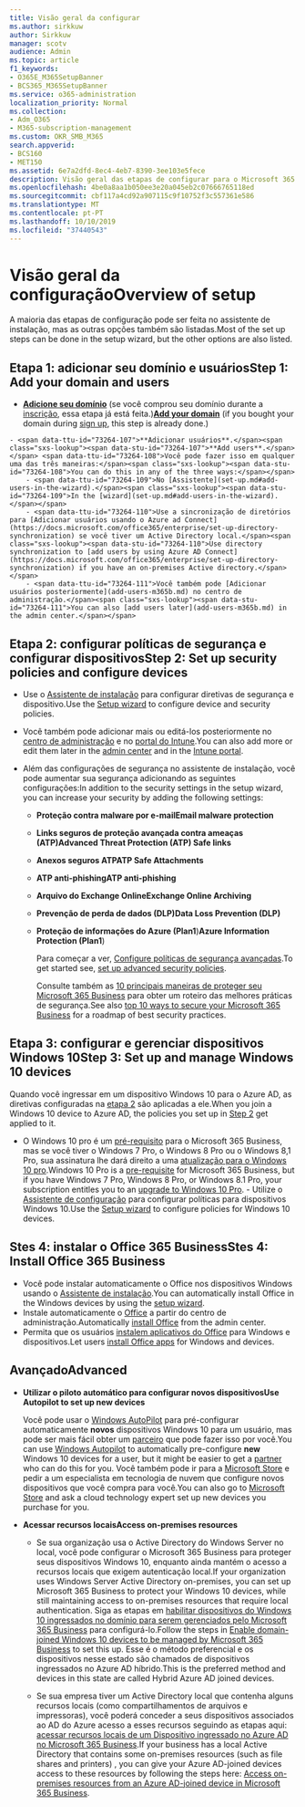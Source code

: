 ```yaml
---
title: Visão geral da configurar
ms.author: sirkkuw
author: Sirkkuw
manager: scotv
audience: Admin
ms.topic: article
f1_keywords:
- O365E_M365SetupBanner
- BCS365_M365SetupBanner
ms.service: o365-administration
localization_priority: Normal
ms.collection:
- Adm_O365
- M365-subscription-management
ms.custom: OKR_SMB_M365
search.appverid:
- BCS160
- MET150
ms.assetid: 6e7a2dfd-8ec4-4eb7-8390-3ee103e5fece
description: Visão geral das etapas de configurar para o Microsoft 365 Business.
ms.openlocfilehash: 4be0a8aa1b050ee3e20a045eb2c07666765118ed
ms.sourcegitcommit: cbf117a4cd92a907115c9f10752f3c557361e586
ms.translationtype: MT
ms.contentlocale: pt-PT
ms.lasthandoff: 10/10/2019
ms.locfileid: "37440543"
---
```

# <a name="overview-of-setup"></a><span data-ttu-id="73264-103">Visão geral da configuração</span><span class="sxs-lookup"><span data-stu-id="73264-103">Overview of setup</span></span>

<span data-ttu-id="73264-104">A maioria das etapas de configuração pode ser feita no assistente de instalação, mas as outras opções também são listadas.</span><span class="sxs-lookup"><span data-stu-id="73264-104">Most of the set up steps can be done in the setup wizard, but the other options are also listed.</span></span>


## <a name="step-1-add-your-domain-and-users"></a><span data-ttu-id="73264-105">Etapa 1: adicionar seu domínio e usuários</span><span class="sxs-lookup"><span data-stu-id="73264-105">Step 1: Add your domain and users</span></span>

   - <span data-ttu-id="73264-106">**[Adicione seu domínio](set-up.md#add-your-domain-to-personalize-sign-in)** (se você comprou seu domínio durante a [inscrição](sign-up.md), essa etapa já está feita.)</span><span class="sxs-lookup"><span data-stu-id="73264-106">**[Add your domain](set-up.md#add-your-domain-to-personalize-sign-in)** (if you bought your domain during [sign up](sign-up.md), this step is already done.)</span></span>

    - <span data-ttu-id="73264-107">**Adicionar usuários**.</span><span class="sxs-lookup"><span data-stu-id="73264-107">**Add users**.</span></span> <span data-ttu-id="73264-108">Você pode fazer isso em qualquer uma das três maneiras:</span><span class="sxs-lookup"><span data-stu-id="73264-108">You can do this in any of the three ways:</span></span>
        - <span data-ttu-id="73264-109">No [Assistente](set-up.md#add-users-in-the-wizard).</span><span class="sxs-lookup"><span data-stu-id="73264-109">In the [wizard](set-up.md#add-users-in-the-wizard).</span></span>
        - <span data-ttu-id="73264-110">Use a sincronização de diretórios para [Adicionar usuários usando o Azure ad Connect](https://docs.microsoft.com/office365/enterprise/set-up-directory-synchronization) se você tiver um Active Directory local.</span><span class="sxs-lookup"><span data-stu-id="73264-110">Use directory synchronization to [add users by using Azure AD Connect](https://docs.microsoft.com/office365/enterprise/set-up-directory-synchronization) if you have an on-premises Active directory.</span></span>
        - <span data-ttu-id="73264-111">Você também pode [Adicionar usuários posteriormente](add-users-m365b.md) no centro de administração.</span><span class="sxs-lookup"><span data-stu-id="73264-111">You can also [add users later](add-users-m365b.md) in the admin center.</span></span>
## <a name="step-2-set-up-security-policies-and-configure-devices"></a><span data-ttu-id="73264-112">Etapa 2: configurar políticas de segurança e configurar dispositivos</span><span class="sxs-lookup"><span data-stu-id="73264-112">Step 2: Set up security policies and configure devices</span></span> 

  - <span data-ttu-id="73264-113">Use o [Assistente de instalação](set-up.md#protect-data-and-devices) para configurar diretivas de segurança e dispositivo.</span><span class="sxs-lookup"><span data-stu-id="73264-113">Use the [Setup wizard](set-up.md#protect-data-and-devices) to configure device and security policies.</span></span> 
  - <span data-ttu-id="73264-114">Você também pode adicionar mais ou editá-los posteriormente no [centro de administração](view-policies-and-devices.md) e no [portal do Intune](https://docs.microsoft.com/intune/tutorial-walkthrough-intune-portal).</span><span class="sxs-lookup"><span data-stu-id="73264-114">You can also add more or edit them later in the [admin center](view-policies-and-devices.md) and in the [Intune portal](https://docs.microsoft.com/intune/tutorial-walkthrough-intune-portal).</span></span>
  - <span data-ttu-id="73264-115">Além das configurações de segurança no assistente de instalação, você pode aumentar sua segurança adicionando as seguintes configurações:</span><span class="sxs-lookup"><span data-stu-id="73264-115">In addition to the security settings in the setup wizard, you can increase your security by adding the following settings:</span></span>

      - <span data-ttu-id="73264-116">**Proteção contra malware por e-mail**</span><span class="sxs-lookup"><span data-stu-id="73264-116">**Email malware protection**</span></span>
      - <span data-ttu-id="73264-117">**Links seguros de proteção avançada contra ameaças (ATP)**</span><span class="sxs-lookup"><span data-stu-id="73264-117">**Advanced Threat Protection (ATP) Safe links**</span></span>
      - <span data-ttu-id="73264-118">**Anexos seguros ATP**</span><span class="sxs-lookup"><span data-stu-id="73264-118">**ATP Safe Attachments**</span></span>
      - <span data-ttu-id="73264-119">**ATP anti-phishing**</span><span class="sxs-lookup"><span data-stu-id="73264-119">**ATP anti-phishing**</span></span>
      - <span data-ttu-id="73264-120">**Arquivo do Exchange Online**</span><span class="sxs-lookup"><span data-stu-id="73264-120">**Exchange Online Archiving**</span></span>
      - <span data-ttu-id="73264-121">**Prevenção de perda de dados (DLP)**</span><span class="sxs-lookup"><span data-stu-id="73264-121">**Data Loss Prevention (DLP)**</span></span>
      - <span data-ttu-id="73264-122">**Proteção de informações do Azure (Plan1**)</span><span class="sxs-lookup"><span data-stu-id="73264-122">**Azure Information Protection (Plan1**)</span></span>

          <span data-ttu-id="73264-123">Para começar a ver, [Configure políticas de segurança avançadas](set-up-advanced-security.md).</span><span class="sxs-lookup"><span data-stu-id="73264-123">To get started see, [set up advanced security policies](set-up-advanced-security.md).</span></span>

        <span data-ttu-id="73264-124">Consulte também as [10 principais maneiras de proteger seu Microsoft 365 Business](https://docs.microsoft.com/office365/admin/security-and-compliance/secure-your-business-data) para obter um roteiro das melhores práticas de segurança.</span><span class="sxs-lookup"><span data-stu-id="73264-124">See also [top 10 ways to secure your Microsoft 365 Business](https://docs.microsoft.com/office365/admin/security-and-compliance/secure-your-business-data) for a roadmap of best security practices.</span></span>

## <a name="step-3-set-up-and-manage-windows-10-devices"></a><span data-ttu-id="73264-125">Etapa 3: configurar e gerenciar dispositivos Windows 10</span><span class="sxs-lookup"><span data-stu-id="73264-125">Step 3: Set up and manage Windows 10 devices</span></span>

   <span data-ttu-id="73264-126">Quando você ingressar em um dispositivo Windows 10 para o Azure AD, as diretivas configuradas na [etapa 2](#step-2-set-up-security-policies-and-configure-devices) são aplicadas a ele.</span><span class="sxs-lookup"><span data-stu-id="73264-126">When you join a Windows 10 device to Azure AD, the policies you set up in [Step 2](#step-2-set-up-security-policies-and-configure-devices) get applied to it.</span></span>

   - <span data-ttu-id="73264-127">O Windows 10 pro é um [pré-requisito](pre-requisites-for-data-protection.md) para o Microsoft 365 Business, mas se você tiver o Windows 7 Pro, o Windows 8 Pro ou o Windows 8,1 Pro, sua assinatura lhe dará direito a uma [atualização para o Windows 10 pro](https://docs.microsoft.com/microsoft-365/business/upgrade-to-windows-pro-creators-update).</span><span class="sxs-lookup"><span data-stu-id="73264-127">Windows 10 Pro is a [pre-requisite](pre-requisites-for-data-protection.md) for Microsoft 365 Business, but if you have Windows 7 Pro, Windows 8 Pro, or Windows 8.1 Pro, your subscription entitles you to an [upgrade to  Windows 10 Pro](https://docs.microsoft.com/microsoft-365/business/upgrade-to-windows-pro-creators-update).</span></span>
    - <span data-ttu-id="73264-128">Utilize o [Assistente de configuração](set-up.md#protect-data-and-devices) para configurar políticas para dispositivos Windows 10.</span><span class="sxs-lookup"><span data-stu-id="73264-128">Use the [Setup wizard](set-up.md#protect-data-and-devices) to configure policies for Windows 10 devices.</span></span>

## <a name="stes-4-install-office-365-business"></a><span data-ttu-id="73264-129">Stes 4: instalar o Office 365 Business</span><span class="sxs-lookup"><span data-stu-id="73264-129">Stes 4: Install Office 365 Business</span></span>
- <span data-ttu-id="73264-130">Você pode instalar automaticamente o Office nos dispositivos Windows usando o [Assistente de instalação](set-up.md#deploy-office-365-client-apps).</span><span class="sxs-lookup"><span data-stu-id="73264-130">You can automatically install Office in the Windows devices by using the [setup wizard](set-up.md#deploy-office-365-client-apps).</span></span>
- <span data-ttu-id="73264-131">Instale automaticamente o [Office](auto-install-or-uninstall-office.md) a partir do centro de administração.</span><span class="sxs-lookup"><span data-stu-id="73264-131">Automatically [install Office](auto-install-or-uninstall-office.md) from the admin center.</span></span>
- <span data-ttu-id="73264-132">Permita que os usuários [instalem aplicativos do Office](https://docs.microsoft.com/office365/admin/setup/install-applications) para Windows e dispositivos.</span><span class="sxs-lookup"><span data-stu-id="73264-132">Let users [install Office apps](https://docs.microsoft.com/office365/admin/setup/install-applications) for Windows and devices.</span></span>
     
## <a name="advanced"></a><span data-ttu-id="73264-133">Avançado</span><span class="sxs-lookup"><span data-stu-id="73264-133">Advanced</span></span>
- <span data-ttu-id="73264-134">**Utilizar o piloto automático para configurar novos dispositivos**</span><span class="sxs-lookup"><span data-stu-id="73264-134">**Use Autopilot to set up new devices**</span></span>
            
     <span data-ttu-id="73264-135">Você pode usar o [Windows AutoPilot](add-autopilot-devices-and-profile.md) para pré-configurar automaticamente **novos** dispositivos Windows 10 para um usuário, mas pode ser mais fácil obter um [parceiro](https://www.microsoft.com/solution-providers/search) que pode fazer isso por você.</span><span class="sxs-lookup"><span data-stu-id="73264-135">You can use [Windows Autopilot](add-autopilot-devices-and-profile.md) to automatically pre-configure **new** Windows 10 devices for a user, but it might be easier to get a [partner](https://www.microsoft.com/solution-providers/search) who can do this for you.</span></span> <span data-ttu-id="73264-136">Você também pode ir para a [Microsoft Store](https://go.microsoft.com/fwlink/?linkid=874598) e pedir a um especialista em tecnologia de nuvem que configure novos dispositivos que você compra para você.</span><span class="sxs-lookup"><span data-stu-id="73264-136">You can also go to [Microsoft Store](https://go.microsoft.com/fwlink/?linkid=874598) and ask a cloud technology expert set up new devices you purchase for you.</span></span>

- <span data-ttu-id="73264-137">**Acessar recursos locais**</span><span class="sxs-lookup"><span data-stu-id="73264-137">**Access on-premises resources**</span></span>

     - <span data-ttu-id="73264-138">Se sua organização usa o Active Directory do Windows Server no local, você pode configurar o Microsoft 365 Business para proteger seus dispositivos Windows 10, enquanto ainda mantém o acesso a recursos locais que exigem autenticação local.</span><span class="sxs-lookup"><span data-stu-id="73264-138">If your organization uses Windows Server Active Directory on-premises, you can set up Microsoft 365 Business to protect your Windows 10 devices, while still maintaining access to on-premises resources that require local authentication.</span></span> <span data-ttu-id="73264-139">Siga as etapas em [habilitar dispositivos do Windows 10 ingressados no domínio para serem gerenciados pelo Microsoft 365 Business](manage-windows-devices.md) para configurá-lo.</span><span class="sxs-lookup"><span data-stu-id="73264-139">Follow the steps in [Enable domain-joined Windows 10 devices to be managed by Microsoft 365 Business](manage-windows-devices.md) to set this up.</span></span> <span data-ttu-id="73264-140">Esse é o método preferencial e os dispositivos nesse estado são chamados de dispositivos ingressados no Azure AD híbrido.</span><span class="sxs-lookup"><span data-stu-id="73264-140">This is the preferred method and devices in this state are called Hybrid Azure AD joined devices.</span></span>

    - <span data-ttu-id="73264-141">Se sua empresa tiver um Active Directory local que contenha alguns recursos locais (como compartilhamentos de arquivos e impressoras), você poderá conceder a seus dispositivos associados ao AD do Azure acesso a esses recursos seguindo as etapas aqui: [acessar recursos locais de um Dispositivo ingressado no Azure AD no Microsoft 365 Business](access-resources.md).</span><span class="sxs-lookup"><span data-stu-id="73264-141">If your business has a local Active Directory that contains some on-premises resources (such as file shares and printers) , you can give your Azure AD-joined devices access to these resources by following the steps here: [Access on-premises resources from an Azure AD-joined device in Microsoft 365 Business](access-resources.md).</span></span>

  